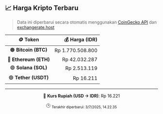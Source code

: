 

<!-- HARGA_KRIPTO -->
## 📈 Harga Kripto Terbaru

> Data ini diperbarui secara otomatis menggunakan [CoinGecko API](https://www.coingecko.com/) dan [exchangerate.host](https://exchangerate.host/)

<div align="center">

| 🪙 Token | 💰 Harga (IDR) |
|:------:|---------------:|
| 🟠 **Bitcoin (BTC)**   | Rp 1.770.508.800 |
| 🔵 **Ethereum (ETH)**  | Rp 42.032.287 |
| 🟣 **Solana (SOL)**    | Rp 2.513.119 |
| 🟢 **Tether (USDT)**   | Rp 16.211 |

---

💱 **Kurs Rupiah (USD → IDR)**: Rp 16.221

🕒 <sub>Terakhir diperbarui: 3/7/2025, 14.22.35</sub>

</div>
<!-- /HARGA_KRIPTO -->
